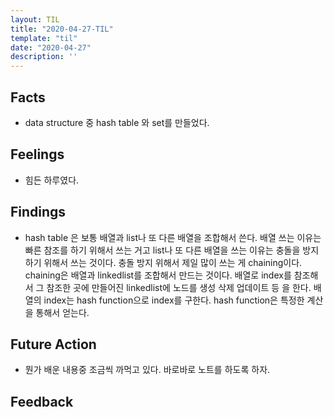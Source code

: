 ```yaml
---
layout: TIL
title: "2020-04-27-TIL"
template: "til"
date: "2020-04-27"
description: ''
---
```


## Facts

- data structure 중 hash table 와 set를 만들었다.

## Feelings

- 힘든 하루였다.

## Findings

- hash table 은 보통 배열과 list나 또 다른 배열을 조합해서 쓴다. 배열 쓰는 이유는 빠른 참조를 하기 위해서 쓰는 거고 list나 또 다른 배열을 쓰는 이유는 충돌을 방지하기 위해서 쓰는 것이다. 충돌 방지 위해서 제일 많이 쓰는 게 chaining이다. chaining은 배열과 linkedlist를 조합해서 만드는 것이다. 배열로 index를 참조해서 그 참조한 곳에 만들어진 linkedlist에 노드를 생성 삭제 업데이트 등 을 한다. 배열의 index는 hash function으로 index를 구한다. hash function은 특정한 계산을 통해서 얻는다.

## Future Action

- 뭔가 배운 내용중 조금씩 까먹고 있다. 바로바로 노트를 하도록 하자.

## Feedback
